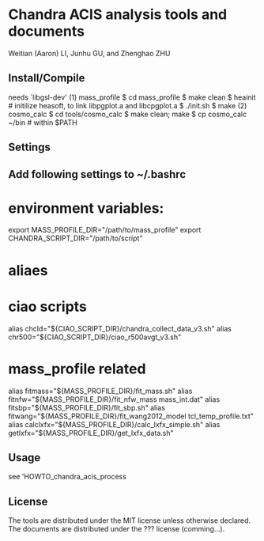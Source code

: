 Chandra ACIS analysis tools and documents
=========================================

Weitian (Aaron) LI, Junhu GU, and Zhenghao ZHU


Install/Compile
---------------
needs `libgsl-dev'
(1) mass_profile
$ cd mass_profile
$ make clean
$ heainit   # initilize heasoft, to link libpgplot.a and libcpgplot.a
$ ./init.sh
$ make
(2) cosmo_calc
$ cd tools/cosmo_calc
$ make clean; make
$ cp cosmo_calc ~/bin   # within $PATH


Settings
--------
## Add following settings to ~/.bashrc
# environment variables:
export MASS_PROFILE_DIR="/path/to/mass_profile"
export CHANDRA_SCRIPT_DIR="/path/to/script"
# aliaes
# ciao scripts
alias chcld="${CIAO_SCRIPT_DIR}/chandra_collect_data_v3.sh"
alias chr500="${CIAO_SCRIPT_DIR}/ciao_r500avgt_v3.sh"
# mass_profile related
alias fitmass="${MASS_PROFILE_DIR}/fit_mass.sh"
alias fitnfw="${MASS_PROFILE_DIR}/fit_nfw_mass mass_int.dat"
alias fitsbp="${MASS_PROFILE_DIR}/fit_sbp.sh"
alias fitwang="${MASS_PROFILE_DIR}/fit_wang2012_model tcl_temp_profile.txt"
alias calclxfx="${MASS_PROFILE_DIR}/calc_lxfx_simple.sh"
alias getlxfx="${MASS_PROFILE_DIR}/get_lxfx_data.sh"


Usage
-----
see 'HOWTO_chandra_acis_process


License
-------
The tools are distributed under the MIT license unless otherwise declared.
The documents are distributed under the ??? license (comming...).

